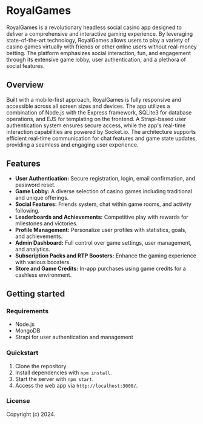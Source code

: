 # RoyalGames

RoyalGames is a revolutionary headless social casino app designed to deliver a comprehensive and interactive gaming experience. By leveraging state-of-the-art technology, RoyalGames allows users to play a variety of casino games virtually with friends or other online users without real-money betting. The platform emphasizes social interaction, fun, and engagement through its extensive game lobby, user authentication, and a plethora of social features.

## Overview

Built with a mobile-first approach, RoyalGames is fully responsive and accessible across all screen sizes and devices. The app utilizes a combination of Node.js with the Express framework, SQLite3 for database operations, and EJS for templating on the frontend. A Strapi-based user authentication system ensures secure access, while the app's real-time interaction capabilities are powered by Socket.io. The architecture supports efficient real-time communication for chat features and game state updates, providing a seamless and engaging user experience.

## Features

- **User Authentication:** Secure registration, login, email confirmation, and password reset.
- **Game Lobby:** A diverse selection of casino games including traditional and unique offerings.
- **Social Features:** Friends system, chat within game rooms, and activity following.
- **Leaderboards and Achievements:** Competitive play with rewards for milestones and victories.
- **Profile Management:** Personalize user profiles with statistics, goals, and achievements.
- **Admin Dashboard:** Full control over game settings, user management, and analytics.
- **Subscription Packs and RTP Boosters:** Enhance the gaming experience with various boosters.
- **Store and Game Credits:** In-app purchases using game credits for a cashless environment.

## Getting started

### Requirements

- Node.js
- MongoDB
- Strapi for user authentication and management

### Quickstart

1. Clone the repository.
2. Install dependencies with `npm install`.
3. Start the server with `npm start`.
4. Access the web app via `http://localhost:3000/`.

### License

Copyright (c) 2024.